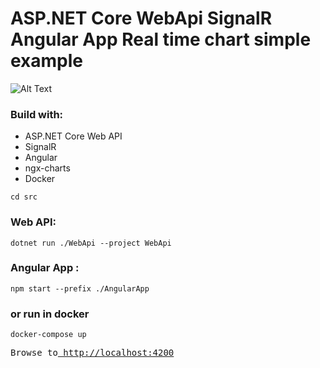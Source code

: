 
# ASP.NET Core WebApi SignalR Angular App Real time chart simple example

![Alt Text](example.gif)
 
### Build with: 

- ASP.NET Core Web API
- SignalR
- Angular
- ngx-charts
- Docker

```
cd src
```

### Web API:

```
dotnet run ./WebApi --project WebApi
```

### Angular App :
```
npm start --prefix ./AngularApp
```

### or run in docker

```
docker-compose up
```

<pre>
Browse to<a href="http://localhost:4200"> http://localhost:4200</a>
</pre>